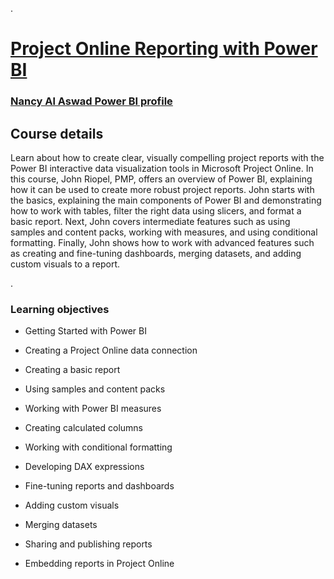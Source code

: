 .




# [Project Online Reporting with Power BI](https://www.linkedin.com/learning/project-online-reporting-with-power-bi/creating-detailed-project-reports-with-power-bi?resume=false)





### [Nancy Al Aswad Power BI profile](https://app.powerbi.com/home?noSignUpCheck=1&redirectedFromSignup=1&username=2180385@s.aou.edu.jo&AutomaticLogin=true)

## Course details


Learn about how to create clear, visually compelling project reports with the Power BI interactive data visualization tools in Microsoft Project Online. In this course, John Riopel, PMP, offers an overview of Power BI, explaining how it can be used to create more robust project reports. John starts with the basics, explaining the main components of Power BI and demonstrating how to work with tables, filter the right data using slicers, and format a basic report. Next, John covers intermediate features such as using samples and content packs, working with measures, and using conditional formatting. Finally, John shows how to work with advanced features such as creating and fine-tuning dashboards, merging datasets, and adding custom visuals to a report.



.



### Learning objectives

- Getting Started with Power BI

- Creating a Project Online data connection

- Creating a basic report

- Using samples and content packs

- Working with Power BI measures

- Creating calculated columns

- Working with conditional formatting

- Developing DAX expressions

- Fine-tuning reports and dashboards

- Adding custom visuals

- Merging datasets

- Sharing and publishing reports

- Embedding reports in Project Online
